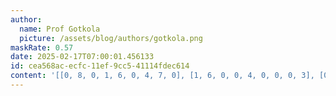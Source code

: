 ```yaml
---
author:
  name: Prof Gotkola
  picture: /assets/blog/authors/gotkola.png
maskRate: 0.57
date: 2025-02-17T07:00:01.456133
id: cea568ac-ecfc-11ef-9cc5-41114fdec614
content: '[[0, 8, 0, 1, 6, 0, 4, 7, 0], [1, 6, 0, 0, 4, 0, 0, 0, 3], [0, 0, 0, 8, 0, 3, 1, 9, 0], [0, 0, 0, 2, 0, 7, 0, 0, 0], [5, 0, 0, 6, 0, 0, 3, 0, 0], [4, 9, 0, 0, 1, 0, 0, 0, 0], [8, 3, 2, 0, 7, 0, 0, 0, 0], [6, 5, 0, 0, 0, 1, 8, 3, 7], [7, 0, 1, 0, 0, 0, 5, 6, 0]]'
---
```

